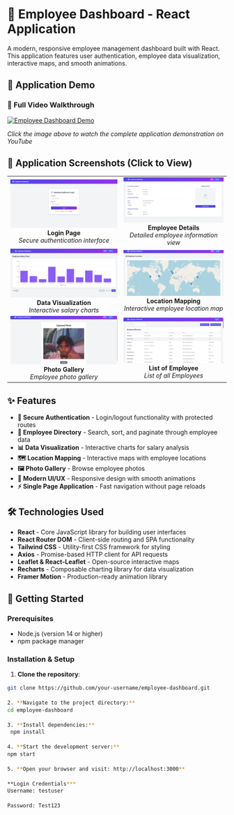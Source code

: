 # 🚀 Employee Dashboard - React Application

A modern, responsive employee management dashboard built with React. This application features user authentication, employee data visualization, interactive maps, and smooth animations.

## 📱 Application Demo

### 🎥 Full Video Walkthrough
[![Employee Dashboard Demo](https://img.youtube.com/vi/Bg2BA6WiKuw/0.jpg)](https://www.youtube.com/watch?v=Bg2BA6WiKuw)

*Click the image above to watch the complete application demonstration on YouTube*

## 📸 Application Screenshots (Click to View)

| | |
|:-------------------------:|:-------------------------:|
| [![Login Page](./public/screenshots/Login.png)](./public/screenshots/Login.png) <br> **Login Page** <br> *Secure authentication interface* | [![Employee Details](./public/screenshots/Detail.png)](./public/screenshots/Detail.png) <br> **Employee Details** <br> *Detailed employee information view* |
| [![Data Charts](./public/screenshots/Charts.png)](./public/screenshots/Charts.png) <br> **Data Visualization** <br> *Interactive salary charts* | [![Location Maps](./public/screenshots/Maps.png)](./public/screenshots/Maps.png) <br> **Location Mapping** <br> *Interactive employee location map* |
| [![Photo Results](./public/screenshots/PhotoResult.png)](./public/screenshots/PhotoResult.png) <br> **Photo Gallery** <br> *Employee photo gallery* | [![Responsive Design](./public/screenshots/List.png)](./public/screenshots/List.png) <br> **List of Employee** <br> *List of all Employees* |

## ✨ Features

- **🔐 Secure Authentication** - Login/logout functionality with protected routes
- **👥 Employee Directory** - Search, sort, and paginate through employee data
- **📊 Data Visualization** - Interactive charts for salary analysis
- **🗺️ Location Mapping** - Interactive maps with employee locations
- **🖼️ Photo Gallery** - Browse employee photos
- **🎨 Modern UI/UX** - Responsive design with smooth animations
- **⚡ Single Page Application** - Fast navigation without page reloads

## 🛠️ Technologies Used

- **React** - Core JavaScript library for building user interfaces
- **React Router DOM** - Client-side routing and SPA functionality
- **Tailwind CSS** - Utility-first CSS framework for styling
- **Axios** - Promise-based HTTP client for API requests
- **Leaflet & React-Leaflet** - Open-source interactive maps
- **Recharts** - Composable charting library for data visualization
- **Framer Motion** - Production-ready animation library

## 🚀 Getting Started

### Prerequisites
- Node.js (version 14 or higher)
- npm package manager

### Installation & Setup

1. **Clone the repository**:
```bash
git clone https://github.com/your-username/employee-dashboard.git

2. **Navigate to the project directory:**
cd employee-dashboard

3. **Install dependencies:**
 npm install

4. **Start the development server:**
npm start

5. **Open your browser and visit: http://localhost:3000**

**Login Credentials***
Username: testuser

Password: Test123